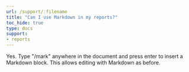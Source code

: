 ```yaml
---
url: /support/:filename
title: "Can I use Markdown in my reports?"
toc_hide: true
type: docs
support:
- reports
---
```

Yes. Type "/mark" anywhere in the document and press enter to insert a Markdown block. This allows editing with Markdown as before.
